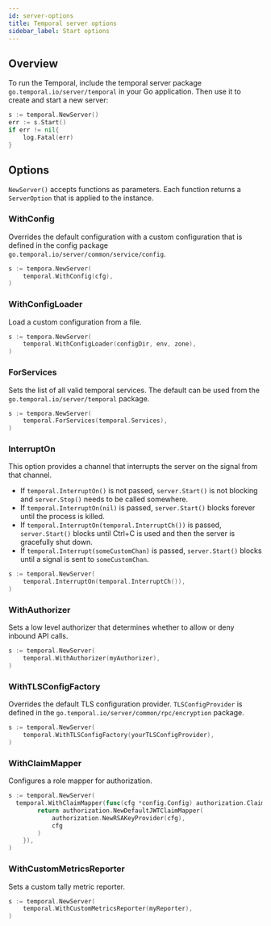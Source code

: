 ```yaml
---
id: server-options
title: Temporal server options
sidebar_label: Start options
---
```


## Overview

To run the Temporal, include the temporal server package `go.temporal.io/server/temporal` in your Go application. Then use it to create and start a new server:

```go
s := temporal.NewServer()
err := s.Start()
if err != nil{
	log.Fatal(err)
}
```

## Options

`NewServer()` accepts functions as parameters. Each function returns a `ServerOption` that is applied to the instance.

### WithConfig

Overrides the default configuration with a custom configuration that is defined in the config package `go.temporal.io/server/common/service/config`.

```go
s := tempora.NewServer(
	temporal.WithConfig(cfg),
)
```

### WithConfigLoader

Load a custom configuration from a file.

```go
s := tempora.NewServer(
	temporal.WithConfigLoader(configDir, env, zone),
)
```

### ForServices

Sets the list of all valid temporal services. The default can be used from the `go.temporal.io/server/temporal` package.

```go
s := tempora.NewServer(
	temporal.ForServices(temporal.Services),
)
```

### InterruptOn

This option provides a channel that interrupts the server on the signal from that channel.

- If `temporal.InterruptOn()` is not passed, `server.Start()` is not blocking and `server.Stop()` needs to be called somewhere.
- If `temporal.InterruptOn(nil)` is passed, `server.Start()` blocks forever until the process is killed.
- If `temporal.InterruptOn(temporal.InterruptCh())` is passed, `server.Start()` blocks until Ctrl+C is used and then the server is gracefully shut down.
- If `temporal.Interrupt(someCustomChan)` is passed, `server.Start()` blocks until a signal is sent to `someCustomChan`.

```go
s := temporal.NewServer(
	temporal.InterruptOn(temporal.InterruptCh()),
)
```

### WithAuthorizer

Sets a low level authorizer that determines whether to allow or deny inbound API calls.

```go
s := temporal.NewServer(
	temporal.WithAuthorizer(myAuthorizer),
)
```

### WithTLSConfigFactory

Overrides the default TLS configuration provider. `TLSConfigProvider` is defined in the `go.temporal.io/server/common/rpc/encryption` package.

```go
s := temporal.NewServer(
	temporal.WithTLSConfigFactory(yourTLSConfigProvider),
)
```

### WithClaimMapper

Configures a role mapper for authorization.

```go
s := temporal.NewServer(
  temporal.WithClaimMapper(func(cfg *config.Config) authorization.ClaimMapper {
		return authorization.NewDefaultJWTClaimMapper(
			authorization.NewRSAKeyProvider(cfg),
			cfg
		)
	}),
)
```

### WithCustomMetricsReporter

Sets a custom tally metric reporter.

```go
s := temporal.NewServer(
	temporal.WithCustomMetricsReporter(myReporter),
)
```
